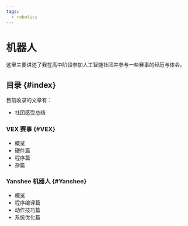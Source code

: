 ```yaml
---
tags:
  - robotics
---
```


# 机器人

这里主要讲述了我在高中阶段参加人工智能社团并参与一些赛事的经历与体会。

## 目录 {#index}

目前收录的文章有：

- 社团感受总结

### VEX 赛事 {#VEX}

- 概览
- 硬件篇
- 程序篇
- 杂篇

### Yanshee 机器人 {#Yanshee}

- 概览
- 程序编译篇
- 动作技巧篇
- 系统优化篇
